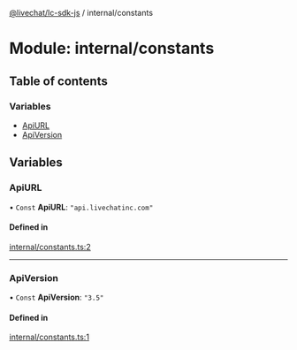 [@livechat/lc-sdk-js](../README.md) / internal/constants

# Module: internal/constants

## Table of contents

### Variables

- [ApiURL](internal_constants.md#apiurl)
- [ApiVersion](internal_constants.md#apiversion)

## Variables

### ApiURL

• `Const` **ApiURL**: ``"api.livechatinc.com"``

#### Defined in

[internal/constants.ts:2](https://github.com/livechat/lc-sdk-js/blob/25e113d/src/internal/constants.ts#L2)

___

### ApiVersion

• `Const` **ApiVersion**: ``"3.5"``

#### Defined in

[internal/constants.ts:1](https://github.com/livechat/lc-sdk-js/blob/25e113d/src/internal/constants.ts#L1)
